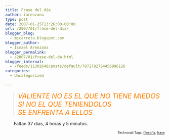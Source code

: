 ```yaml
---
title: Frase del día
author: iarenzana
type: post
date: 2007-01-25T13:26:00+00:00
url: /2007/01/frase-del-dia/
blogger_blog:
  - micarreta.blogspot.com
blogger_author:
  - Ismael Arenzana
blogger_permalink:
  - /2007/01/frase-del-da.html
blogger_internal:
  - /feeds/11302648/posts/default/7872792754456996126
categories:
  - Uncategorized

---
```

> <span style="color:#ff7f00;font-size:16pt;"><em>VALIENTE NO ES EL QUE NO TIENE MIEDOS<br /> SI NO EL QUE TENIENDOLOS<br /> SE ENFRENTA A ELLOS</em></span>

<p style="text-indent:20pt;">
  Faltan 37 días, 4 horas y 5 minutos.
</p>

<!-- technorati tags start -->

<p style="text-align:right;font-size:10px;">
  Technorati Tags: <a href="http://www.technorati.com/tag/filosofia" rel="tag">filosofia</a>, <a href="http://www.technorati.com/tag/frase" rel="tag">frase</a>
</p>

<!-- technorati tags end -->